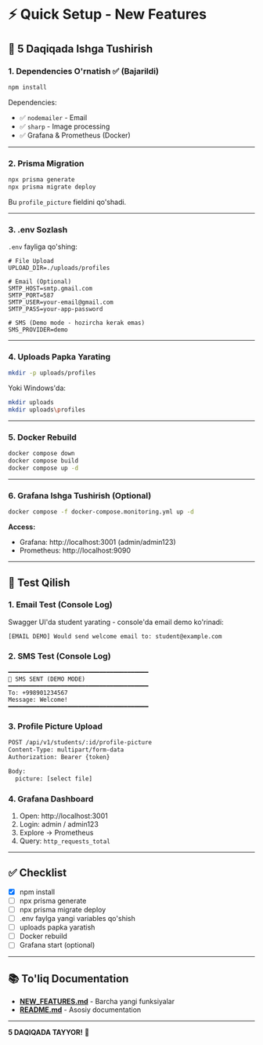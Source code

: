 # ⚡ Quick Setup - New Features

## 🚀 5 Daqiqada Ishga Tushirish

### 1. Dependencies O'rnatish ✅ (Bajarildi)

```bash
npm install
```

Dependencies:
- ✅ `nodemailer` - Email
- ✅ `sharp` - Image processing
- ✅ Grafana & Prometheus (Docker)

---

### 2. Prisma Migration

```bash
npx prisma generate
npx prisma migrate deploy
```

Bu `profile_picture` fieldini qo'shadi.

---

### 3. .env Sozlash

`.env` fayliga qo'shing:

```env
# File Upload
UPLOAD_DIR=./uploads/profiles

# Email (Optional)
SMTP_HOST=smtp.gmail.com
SMTP_PORT=587
SMTP_USER=your-email@gmail.com
SMTP_PASS=your-app-password

# SMS (Demo mode - hozircha kerak emas)
SMS_PROVIDER=demo
```

---

### 4. Uploads Papka Yarating

```bash
mkdir -p uploads/profiles
```

Yoki Windows'da:
```bash
mkdir uploads
mkdir uploads\profiles
```

---

### 5. Docker Rebuild

```bash
docker compose down
docker compose build
docker compose up -d
```

---

### 6. Grafana Ishga Tushirish (Optional)

```bash
docker compose -f docker-compose.monitoring.yml up -d
```

**Access:**
- Grafana: http://localhost:3001 (admin/admin123)
- Prometheus: http://localhost:9090

---

## 🧪 Test Qilish

### 1. Email Test (Console Log)

Swagger UI'da student yarating - console'da email demo ko'rinadi:
```
[EMAIL DEMO] Would send welcome email to: student@example.com
```

### 2. SMS Test (Console Log)

```
━━━━━━━━━━━━━━━━━━━━━━━━━━━━━━━━━━━━━━━━
📱 SMS SENT (DEMO MODE)
━━━━━━━━━━━━━━━━━━━━━━━━━━━━━━━━━━━━━━━━
To: +998901234567
Message: Welcome!
━━━━━━━━━━━━━━━━━━━━━━━━━━━━━━━━━━━━━━━━
```

### 3. Profile Picture Upload

```bash
POST /api/v1/students/:id/profile-picture
Content-Type: multipart/form-data
Authorization: Bearer {token}

Body:
  picture: [select file]
```

### 4. Grafana Dashboard

1. Open: http://localhost:3001
2. Login: admin / admin123
3. Explore → Prometheus
4. Query: `http_requests_total`

---

## ✅ Checklist

- [x] npm install
- [ ] npx prisma generate
- [ ] npx prisma migrate deploy
- [ ] .env faylga yangi variables qo'shish
- [ ] uploads papka yaratish
- [ ] Docker rebuild
- [ ] Grafana start (optional)

---

## 📚 To'liq Documentation

- **[NEW_FEATURES.md](NEW_FEATURES.md)** - Barcha yangi funksiyalar
- **[README.md](../README.md)** - Asosiy documentation

---

**5 DAQIQADA TAYYOR!** 🚀
